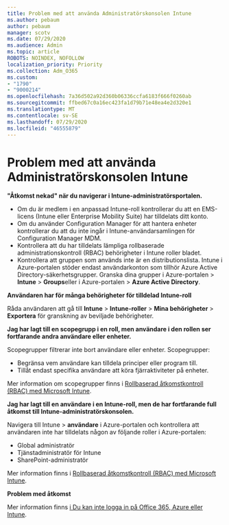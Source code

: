 ```yaml
---
title: Problem med att använda Administratörskonsolen Intune
ms.author: pebaum
author: pebaum
manager: scotv
ms.date: 07/29/2020
ms.audience: Admin
ms.topic: article
ROBOTS: NOINDEX, NOFOLLOW
localization_priority: Priority
ms.collection: Adm_O365
ms.custom:
- "1790"
- "9000214"
ms.openlocfilehash: 7a36d502a92d360b06336ccfa6183f666f0260ab
ms.sourcegitcommit: ffbed67c0a16ec423fa1d79b71e48ea4e2d320e1
ms.translationtype: MT
ms.contentlocale: sv-SE
ms.lasthandoff: 07/29/2020
ms.locfileid: "46555879"
---
```

# <a name="problems-using-the-intune-admin-console"></a>Problem med att använda Administratörskonsolen Intune

**"Åtkomst nekad" när du navigerar i Intune-administratörsportalen.**

- Om du är medlem i en anpassad Intune-roll kontrollerar du att en EMS-licens (Intune eller Enterprise Mobility Suite) har tilldelats ditt konto.
- Om du använder Configuration Manager för att hantera enheter kontrollerar du att du inte ingår i Intune-användarsamlingen för Configuration Manager MDM.
- Kontrollera att du har tilldelats lämpliga rollbaserade administrationskontroll (RBAC) behörigheter i Intune roller bladet.
- Kontrollera att gruppen som används inte är en distributionslista. Intune i Azure-portalen stöder endast användarkonton som tillhör Azure Active Directory-säkerhetsgrupper. Granska dina grupper i Azure-portalen > **Intune**  >  **Groups**eller i Azure-portalen > **Azure Active Directory**.

**Användaren har för många behörigheter för tilldelad Intune-roll**

Råda användaren att gå till **Intune**  >  **Intune-roller**  >  **Mina behörigheter**  >  **Exportera** för granskning av beviljade behörigheter.

**Jag har lagt till en scopegrupp i en roll, men användare i den rollen ser fortfarande andra användare eller enheter.**

Scopegrupper filtrerar inte bort användare eller enheter. Scopegrupper:

- Begränsa vem användare kan tilldela principer eller program till.
- Tillåt endast specifika användare att köra fjärraktiviteter på enheter.

Mer information om scopegrupper finns i [Rollbaserad åtkomstkontroll (RBAC) med Microsoft Intune](https://docs.microsoft.com/intune/role-based-access-control).

**Jag har lagt till en användare i en Intune-roll, men de har fortfarande full åtkomst till Intune-administratörskonsolen.**

Navigera till Intune > **användare** i Azure-portalen och kontrollera att användaren inte har tilldelats någon av följande roller i Azure-portalen:

- Global administratör
- Tjänstadministratör för Intune
- SharePoint-administratör

Mer information finns i [Rollbaserad åtkomstkontroll (RBAC) med Microsoft Intune](https://docs.microsoft.com/intune/role-based-access-control).

**Problem med åtkomst**

Mer information finns [i Du kan inte logga in på Office 365, Azure eller Intune](https://support.microsoft.com/help/2412085/you-can-t-sign-in-to-office-365-azure-or-intune).